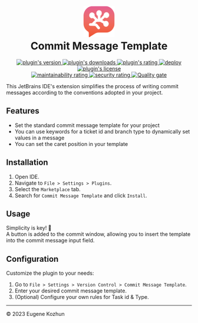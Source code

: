 <h1 align="center">
    <img src="src/main/resources/META-INF/pluginIcon.svg" width="84" height="84" alt="logo"/>
    <br/>
    Commit Message Template
</h1>

<p align="center">
    <a href="https://plugins.jetbrains.com/plugin/23100-commit-message-template">
        <img alt="plugin's version" src="https://img.shields.io/jetbrains/plugin/v/23100-commit-message-template"/>
    </a>
    <a href="https://plugins.jetbrains.com/plugin/23100-commit-message-template">
        <img alt="plugin's downloads" src="https://img.shields.io/jetbrains/plugin/d/23100-commit-message-template"/>
    </a>
    <a href="https://plugins.jetbrains.com/plugin/23100-commit-message-template">
        <img alt="plugin's rating" src="https://img.shields.io/jetbrains/plugin/r/stars/23100-commit-message-template"/>
    </a>
    <a href="https://github.com/EugeneKozhun/commit-message-template/actions/workflows/publish.yml">
        <img alt="deploy" src="https://img.shields.io/github/actions/workflow/status/EugeneKozhun/commit-message-template/publish.yml?label=deploy"/>
    </a>
    <a href="https://github.com/EugeneKozhun/commit-message-template/blob/main/LICENSE.md">
        <img alt="plugin's license" src="https://img.shields.io/github/license/EugeneKozhun/commit-message-template"/>
    </a>
    <br/>
    <a href="https://sonarcloud.io/project/overview?id=EugeneKozhun_commit-message-template">
        <img alt="maintainability rating" src="https://sonarcloud.io/api/project_badges/measure?project=EugeneKozhun_commit-message-template&metric=sqale_rating"/>
    </a>
    <a href="https://sonarcloud.io/project/overview?id=EugeneKozhun_commit-message-template">
        <img alt="security rating" src="https://sonarcloud.io/api/project_badges/measure?project=EugeneKozhun_commit-message-template&metric=security_rating"/>
    </a>
    <a href="https://sonarcloud.io/project/overview?id=EugeneKozhun_commit-message-template">
        <img alt="Quality gate" src="https://sonarcloud.io/api/project_badges/measure?project=EugeneKozhun_commit-message-template&metric=alert_status"/>
    </a>
</p>

This JetBrains IDE's extension simplifies the process of writing commit messages according to the conventions adopted in
your project.

## Features

- Set the standard commit message template for your project
- You can use keywords for a ticket id and branch type to dynamically set values in a message
- You can set the caret position in your template

## Installation

1. Open IDE.
2. Navigate to `File > Settings > Plugins`.
3. Select the `Marketplace` tab.
4. Search for `Commit Message Template` and click `Install`.

## Usage

Simplicity is key! 🙂
<br/>
A button is added to the commit window, allowing you to insert the template into the commit message input field.

## Configuration

Customize the plugin to your needs:

1. Go to `File > Settings > Version Control > Commit Message Template`.
2. Enter your desired commit message template.
3. (Optional) Configure your own rules for Task id & Type.

---

© 2023 Eugene Kozhun
